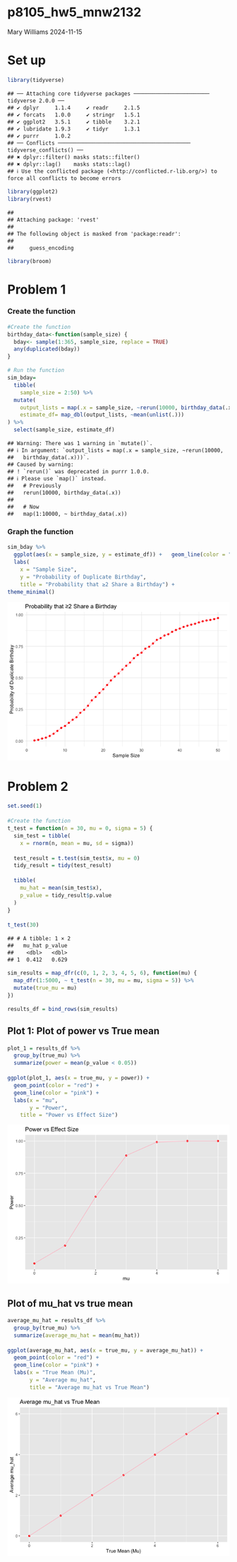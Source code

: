 p8105_hw5_mnw2132
================
Mary Williams
2024-11-15

# Set up

``` r
library(tidyverse)
```

    ## ── Attaching core tidyverse packages ──────────────────────── tidyverse 2.0.0 ──
    ## ✔ dplyr     1.1.4     ✔ readr     2.1.5
    ## ✔ forcats   1.0.0     ✔ stringr   1.5.1
    ## ✔ ggplot2   3.5.1     ✔ tibble    3.2.1
    ## ✔ lubridate 1.9.3     ✔ tidyr     1.3.1
    ## ✔ purrr     1.0.2     
    ## ── Conflicts ────────────────────────────────────────── tidyverse_conflicts() ──
    ## ✖ dplyr::filter() masks stats::filter()
    ## ✖ dplyr::lag()    masks stats::lag()
    ## ℹ Use the conflicted package (<http://conflicted.r-lib.org/>) to force all conflicts to become errors

``` r
library(ggplot2)
library(rvest)
```

    ## 
    ## Attaching package: 'rvest'
    ## 
    ## The following object is masked from 'package:readr':
    ## 
    ##     guess_encoding

``` r
library(broom)
```

# Problem 1

### Create the function

``` r
#Create the function
birthday_data<-function(sample_size) {
  bday<- sample(1:365, sample_size, replace = TRUE)
  any(duplicated(bday))
}
```

``` r
# Run the function
sim_bday= 
  tibble(
    sample_size = 2:50) %>%
  mutate(
    output_lists = map(.x = sample_size, ~rerun(10000, birthday_data(.x))), 
    estimate_df= map_dbl(output_lists, ~mean(unlist(.)))
) %>%
  select(sample_size, estimate_df)
```

    ## Warning: There was 1 warning in `mutate()`.
    ## ℹ In argument: `output_lists = map(.x = sample_size, ~rerun(10000,
    ##   birthday_data(.x)))`.
    ## Caused by warning:
    ## ! `rerun()` was deprecated in purrr 1.0.0.
    ## ℹ Please use `map()` instead.
    ##   # Previously
    ##   rerun(10000, birthday_data(.x))
    ## 
    ##   # Now
    ##   map(1:10000, ~ birthday_data(.x))

### Graph the function

``` r
sim_bday %>%
  ggplot(aes(x = sample_size, y = estimate_df)) +   geom_line(color = "light pink") +  geom_point(color = "red") + 
  labs(
    x = "Sample Size",
    y = "Probability of Duplicate Birthday",
    title = "Probability that ≥2 Share a Birthday") + 
theme_minimal()
```

![](mnw2132_hw5_files/figure-gfm/unnamed-chunk-3-1.png)<!-- -->

# Problem 2

``` r
set.seed(1)

#Create the function 
t_test = function(n = 30, mu = 0, sigma = 5) {
  sim_test = tibble(
    x = rnorm(n, mean = mu, sd = sigma))
  
  test_result = t.test(sim_test$x, mu = 0)
  tidy_result = tidy(test_result)
  
  tibble(
    mu_hat = mean(sim_test$x),
    p_value = tidy_result$p.value
  )
}

t_test(30)
```

    ## # A tibble: 1 × 2
    ##   mu_hat p_value
    ##    <dbl>   <dbl>
    ## 1  0.412   0.629

``` r
sim_results = map_dfr(c(0, 1, 2, 3, 4, 5, 6), function(mu) {
  map_dfr(1:5000, ~ t_test(n = 30, mu = mu, sigma = 5)) %>%
  mutate(true_mu = mu)
})
```

``` r
results_df = bind_rows(sim_results)
```

## Plot 1: Plot of power vs True mean

``` r
plot_1 = results_df %>%
  group_by(true_mu) %>%
  summarize(power = mean(p_value < 0.05))

ggplot(plot_1, aes(x = true_mu, y = power)) +
  geom_point(color = "red") + 
  geom_line(color = "pink") + 
  labs(x = "mu", 
       y = "Power", 
    title = "Power vs Effect Size")
```

![](mnw2132_hw5_files/figure-gfm/unnamed-chunk-7-1.png)<!-- -->

## Plot of mu_hat vs true mean

``` r
average_mu_hat = results_df %>%
  group_by(true_mu) %>%
  summarize(average_mu_hat = mean(mu_hat))

ggplot(average_mu_hat, aes(x = true_mu, y = average_mu_hat)) +
  geom_point(color = "red") +
  geom_line(color = "pink") +
  labs(x = "True Mean (Mu)",
       y = "Average mu_hat",
       title = "Average mu_hat vs True Mean")
```

![](mnw2132_hw5_files/figure-gfm/unnamed-chunk-8-1.png)<!-- -->
